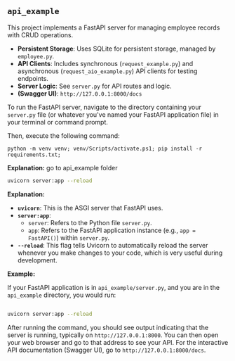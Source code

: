 ## `api_example`

This project implements a FastAPI server for managing employee records with CRUD operations.

- **Persistent Storage**: Uses SQLite for persistent storage, managed by `employee.py`.
- **API Clients**: Includes synchronous (`request_example.py`) and asynchronous (`request_aio_example.py`) API clients for testing endpoints.
- **Server Logic**: See `server.py` for API routes and logic.
- **(Swagger UI)**:  `http://127.0.0.1:8000/docs`

To run the FastAPI server, navigate to the directory containing your `server.py` file (or whatever you've named your FastAPI application file) in your terminal or command prompt.

Then, execute the following command:

```
python -m venv venv; venv/Scripts/activate.ps1; pip install -r requirements.txt;
```

**Explanation:**
go to api_example folder

```bash
uvicorn server:app --reload
```



**Explanation:**

*   **`uvicorn`**: This is the ASGI server that FastAPI uses.
*   **`server:app`**:
    *   `server`: Refers to the Python file `server.py`.
    *   `app`: Refers to the FastAPI application instance (e.g., `app = FastAPI()`) within `server.py`.
*   **`--reload`**: This flag tells Uvicorn to automatically reload the server whenever you make changes to your code, which is very useful during development.

**Example:**

If your FastAPI application is in `api_example/server.py`, and you are in the `api_example` directory, you would run:

```bash

uvicorn server:app --reload

```

After running the command, you should see output indicating that the server is running, typically on `http://127.0.0.1:8000`. You can then open your web browser and go to that address to see your API. For the interactive API documentation (Swagger UI), go to `http://127.0.0.1:8000/docs`.
